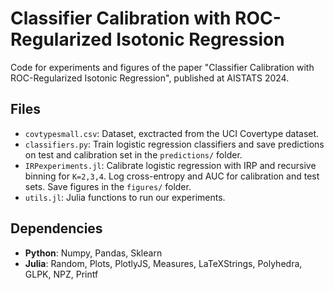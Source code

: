 # Classifier Calibration with ROC-Regularized Isotonic Regression
Code for experiments and figures of the paper "Classifier Calibration with ROC-Regularized Isotonic Regression", published at AISTATS 2024.

## Files
- `covtypesmall.csv`: Dataset, exctracted from the UCI Covertype dataset.
- `classifiers.py`: Train logistic regression classifiers and save predictions on test and calibration set in the `predictions/` folder.
- `IRPexperiments.jl`: Calibrate logistic regression with IRP and recursive binning for `K=2,3,4`. Log cross-entropy and AUC for calibration and test sets. Save figures in the `figures/` folder.
- `utils.jl`: Julia functions to run our experiments.

## Dependencies
- **Python**: Numpy, Pandas, Sklearn
- **Julia**: Random, Plots, PlotlyJS, Measures, LaTeXStrings, Polyhedra, GLPK, NPZ, Printf
